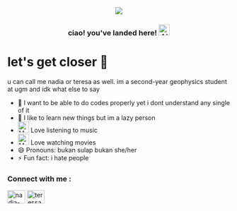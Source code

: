 <div align = center>

<img src= https://media.giphy.com/media/GTgq6SgnEKzdu/giphy.gif />

<br>
<div align = left>

<h3 align="center">ciao! you've landed here! <img src="https://raw.githubusercontent.com/Tarikul-Islam-Anik/Animated-Fluent-Emojis/master/Emojis/Travel%20and%20places/Airplane%20Departure.png" alt="Airplane Departure" width="25" height="25" /> </h3>


# let's get closer 👋 
u can call me nadia or teresa as well. im a second-year geophysics student at ugm and idk what else to say
- 🔭 I want to be able to do codes properly yet i dont understand any single of it
- 🌱 I like to learn new things but im a lazy person
- <img src="https://raw.githubusercontent.com/Tarikul-Islam-Anik/Animated-Fluent-Emojis/master/Emojis/Objects/Musical%20Notes.png" alt="Musical Notes" width="25" height="25" /> Love listening to music
- <img src="https://raw.githubusercontent.com/Tarikul-Islam-Anik/Animated-Fluent-Emojis/master/Emojis/Objects/Movie%20Camera.png" alt="Movie Camera" width="25" height="25" /> Love watching movies
- 😄 Pronouns: bukan sulap bukan she/her
- ⚡ Fun fact: i hate people

<h3 align="left"> 
Connect with me : </h3>
<p align="left">
<a href="https://linkedin.com/in/nadia-maharaniii" target="blank"><img align="center" src="https://raw.githubusercontent.com/rahuldkjain/github-profile-readme-generator/master/src/images/icons/Social/linked-in-alt.svg" alt="nadia-maharaniii" height="30" width="40" /></a>
<a href="https://instagram.com/teressanm" target="blank"><img align="center" src="https://raw.githubusercontent.com/rahuldkjain/github-profile-readme-generator/master/src/images/icons/Social/instagram.svg" alt="teressanm" height="30" width="40" /></a>

[![<Gmail>](https://img.shields.io/badge/Gmail-4db8ff?style=for-the-badge&logo=Gmail&logoColor=white)](nadiamaharani@mail.ugm.ac.id)

